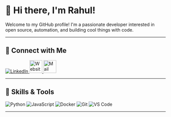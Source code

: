 # 👋 Hi there, I'm Rahul!

Welcome to my GitHub profile! I'm a passionate developer interested in open source, automation, and building cool things with code.

---


## 🔗 Connect with Me

<a href="https://linkedin.com/in/yourprofile" target="_blank">
  <img src="https://upload.wikimedia.org/wikipedia/commons/c/ca/LinkedIn_logo_initials.png" alt="LinkedIn"/>
</a>
<a href="https://yourwebsite.com" target="_blank">
  <img src="https://raw.githubusercontent.com/CLorant/readme-social-icons/main/icons/regular/web.svg" width="40" height="40" alt="Website"/>
</a>
<a href="mailto:youremail@example.com" target="_blank">
  <img src="https://raw.githubusercontent.com/CLorant/readme-social-icons/main/icons/regular/mail.svg" width="40" height="40" alt="Mail"/>
</a>

---

## 🚀 Skills & Tools

![Python](https://img.shields.io/badge/Python-3776AB?logo=python&logoColor=white)
![JavaScript](https://img.shields.io/badge/JavaScript-F7DF1E?logo=javascript&logoColor=black)
![Docker](https://img.shields.io/badge/Docker-2496ED?logo=docker&logoColor=white)
![Git](https://img.shields.io/badge/Git-F05032?logo=git&logoColor=white)
![VS Code](https://img.shields.io/badge/VS_Code-007ACC?logo=visual-studio-code&logoColor=white)

---
